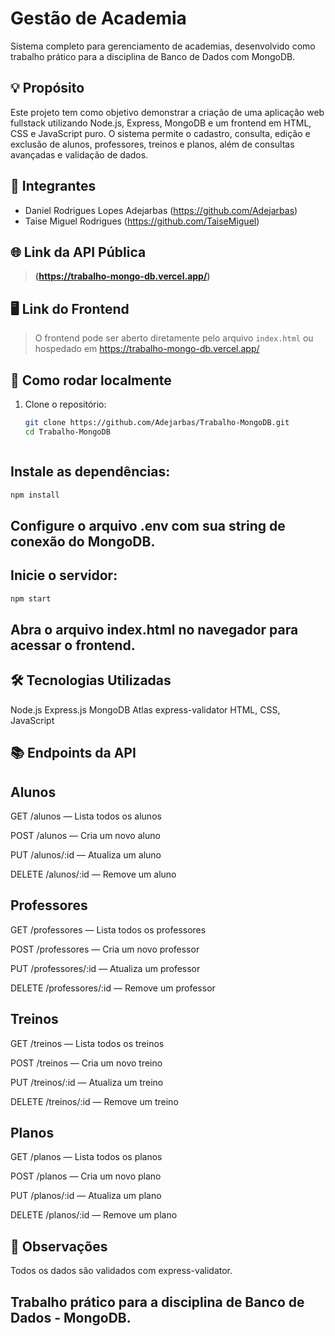 # Gestão de Academia

Sistema completo para gerenciamento de academias, desenvolvido como trabalho prático para a disciplina de Banco de Dados com MongoDB.

## 💡 Propósito

Este projeto tem como objetivo demonstrar a criação de uma aplicação web fullstack utilizando Node.js, Express, MongoDB e um frontend em HTML, CSS e JavaScript puro. O sistema permite o cadastro, consulta, edição e exclusão de alunos, professores, treinos e planos, além de consultas avançadas e validação de dados.

## 👥 Integrantes

- Daniel Rodrigues Lopes Adejarbas (https://github.com/Adejarbas)
- Taise Miguel Rodrigues (https://github.com/TaiseMiguel)

## 🌐 Link da API Pública

> **(https://trabalho-mongo-db.vercel.app/)**

## 🖥️ Link do Frontend

> O frontend pode ser aberto diretamente pelo arquivo `index.html` ou hospedado em https://trabalho-mongo-db.vercel.app/

## 🚀 Como rodar localmente

1. Clone o repositório:
   ```bash
   git clone https://github.com/Adejarbas/Trabalho-MongoDB.git
   cd Trabalho-MongoDB



##  Instale as dependências:
  ```bash
  npm install
```

## Configure o arquivo .env com sua string de conexão do MongoDB.
## Inicie o servidor:
```bash
npm start
```

## Abra o arquivo index.html no navegador para acessar o frontend.  


## 🛠️ Tecnologias Utilizadas
Node.js
Express.js
MongoDB Atlas
express-validator
HTML, CSS, JavaScript

## 📚 Endpoints da API
## Alunos

GET /alunos — Lista todos os alunos

POST /alunos — Cria um novo aluno

PUT /alunos/:id — Atualiza um aluno

DELETE /alunos/:id — Remove um aluno



## Professores

GET /professores — Lista todos os professores

POST /professores — Cria um novo professor

PUT /professores/:id — Atualiza um professor

DELETE /professores/:id — Remove um professor



## Treinos

GET /treinos — Lista todos os treinos

POST /treinos — Cria um novo treino

PUT /treinos/:id — Atualiza um treino

DELETE /treinos/:id — Remove um treino



## Planos

GET /planos — Lista todos os planos

POST /planos — Cria um novo plano

PUT /planos/:id — Atualiza um plano

DELETE /planos/:id — Remove um plano

## 📝 Observações
Todos os dados são validados com express-validator.

## Trabalho prático para a disciplina de Banco de Dados - MongoDB.
